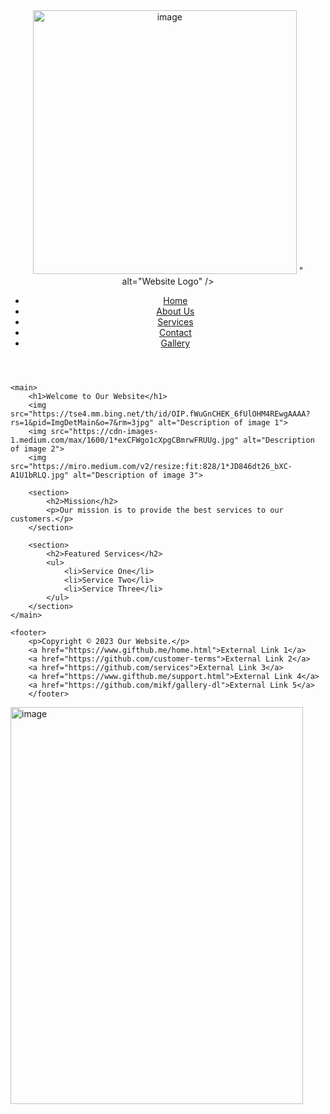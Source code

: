 <!DOCTYPE html>
<html lang="en">
<head>
    <meta charset="UTF-8">
    <meta name="viewport" content="width=device-width, initial-scale=1.0">
    <meta name="description" content="Welcome to Our Website - Offering top-notch services.">
    <link rel="stylesheet" href="styles.css">
    <title>Home - Our Website</title>
</head>
<body>
    <header>
        <img src="<img width="400" height="422" alt="image" src="[https://www.pngall.com/wp-content/uploads/13/Github-Logo-PNG-Photo.png]" />
" alt="Website Logo" />
        <nav>
            <ul>
                <li><a href="index.html">Home</a></li>
                <li><a href="about.html">About Us</a></li>
                <li><a href="services.html">Services</a></li>
                <li><a href="contact.html">Contact</a></li>
                <li><a href="gallery.html">Gallery</a></li>
            </ul>
        </nav>
    </header>
    
    <main>
        <h1>Welcome to Our Website</h1>
        <img src="https://tse4.mm.bing.net/th/id/OIP.fWuGnCHEK_6fUlOHM4REwgAAAA?rs=1&pid=ImgDetMain&o=7&rm=3jpg" alt="Description of image 1">
        <img src="https://cdn-images-1.medium.com/max/1600/1*exCFWgo1cXpgCBmrwFRUUg.jpg" alt="Description of image 2">
        <img src="https://miro.medium.com/v2/resize:fit:828/1*JD846dt26_bXC-A1U1bRLQ.jpg" alt="Description of image 3">
        
        <section>
            <h2>Mission</h2>
            <p>Our mission is to provide the best services to our customers.</p>
        </section>
        
        <section>
            <h2>Featured Services</h2>
            <ul>
                <li>Service One</li>
                <li>Service Two</li>
                <li>Service Three</li>
            </ul>
        </section>
    </main>

    <footer>
        <p>Copyright © 2023 Our Website.</p>
        <a href="https://www.gifthub.me/home.html">External Link 1</a>
        <a href="https://github.com/customer-terms">External Link 2</a>
        <a href="https://github.com/services">External Link 3</a>
        <a href="https://www.gifthub.me/support.html">External Link 4</a>
        <a href="https://github.com/mikf/gallery-dl">External Link 5</a>
        </footer>
</body>
</html>
<img width="468" height="635" alt="image" src="https://www.pngall.com/wp-content/uploads/13/Github-Logo-PNG-Photo.png" />
